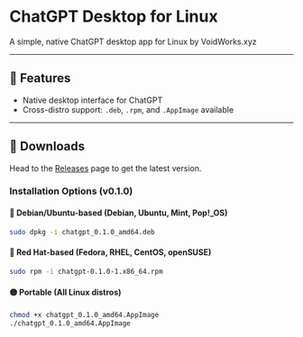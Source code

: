 # ChatGPT Desktop for Linux

A simple, native ChatGPT desktop app for Linux by VoidWorks.xyz

---

## 🚀 Features

- Native desktop interface for ChatGPT
- Cross-distro support: `.deb`, `.rpm`, and `.AppImage` available

---

## 🐧 Downloads

Head to the [Releases](https://github.com/xptea/ChatGPT-Desktop-App-for-Linux/releases) page to get the latest version.

### Installation Options (v0.1.0)

#### 🔵 Debian/Ubuntu-based (Debian, Ubuntu, Mint, Pop!_OS)
```bash
sudo dpkg -i chatgpt_0.1.0_amd64.deb
```

#### 🔴 Red Hat-based (Fedora, RHEL, CentOS, openSUSE)
```bash
sudo rpm -i chatgpt-0.1.0-1.x86_64.rpm
```

#### 🟡 Portable (All Linux distros)
```bash
chmod +x chatgpt_0.1.0_amd64.AppImage
./chatgpt_0.1.0_amd64.AppImage
```
